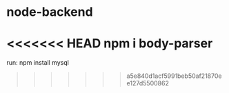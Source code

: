 # node-backend

<<<<<<< HEAD
npm i body-parser
=======
run:
npm install mysql
>>>>>>> a5e840d1acf5991beb50af21870ee127d5500862
